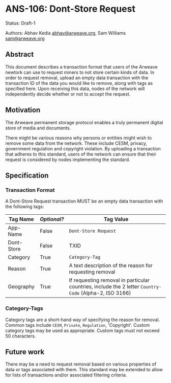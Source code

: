 # ANS-106: Dont-Store Request

Status: Draft-1

Authors: Abhav Kedia <abhav@arweave.org>, Sam Williams <sam@arweave.org>

## Abstract

This document describes a transaction format that users of the Arweave newtork can use to request miners to not store certain kinds of data. In order to request removal, upload an empty data transaction with the transaction ID of the data you would like to remove, along with tags as specified here. Upon receiving this data, nodes of the network will independently decide whether or not to accept the request. 

## Motivation
The Arweave permanent storage protocol enables a truly permanent digital store of media and documents. 

There might be various reasons why persons or entities might wish to remove some data from the network. These include CESM, privacy, government regulation and copyright violation. By uploading a transaction that adheres to this standard, users of the network can ensure that their request is considered by nodes implementing the standard.  

## Specification

### Transaction Format

A Dont-Store Request transaction MUST be an empty data transaction with the following tags:

| Tag Name | _Optional?_ | Tag Value |
|---|---|---|
|App-Name|False|`Dont-Store Request`|
|Dont-Store|False|TXID|
|Category|True|`Category-Tag`|
|Reason|True|A text description of the reason for requesting removal|
|Geography|True|If requesting removal in particular countries, include the 2 letter `Country-Code` (Alpha-2, ISO 3166)|

### Category-Tags

Category tags are a short-hand way of specifying the reason for removal. Common tags include `CESM`, `Private`, `Regulation`, 'Copyright'. Custom category tags may be used as appropriate. Custom tags must not exceed 50 characters. 

## Future work
There may be a need to request removal based on various properties of data or tags associated with them. This standard may be extended to allow for lists of transactions and/or associated filtering criteria. 
